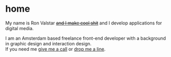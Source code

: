 <!--
  id: 2343
  date: 2014-04-01T20:26:06
  modified: 2016-12-11T12:39:57
  slug: home
  type: page
  excerpt: <p>My name is Ron Valstar and I make cool shit and I develop applications for digital media. I am an Amsterdam based freelance front-end developer with a background in graphic design and interaction design. If you need me give me a call or drop me a line.</p>
  metaKeyword: Ron Valstar
  metaDescription: I am an Amsterdam based freelance front-end developer with a background in graphic design and interaction design.
  inCv: 
  inPortfolio: 
  dateFrom: 
  dateTo: 
-->

# home

<p>My name is Ron Valstar <del><a href="/search?s=cool%20shit">and I make cool shit</a></del> and I develop applications for digital media.</p>
<p>I am an Amsterdam based freelance front-end developer with a background in graphic design and interaction design.<br />
If you need me <a title="06 33697212" href="tel:+31633697212">give me a call</a> or <a href="mailto:hello@ronvalstar.nl">drop me a line</a>.</p>